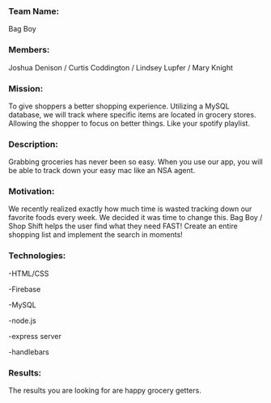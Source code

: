 <H3>Team Name:</H3>
Bag Boy

<H3>Members:</H3>
Joshua Denison / Curtis Coddington / Lindsey Lupfer / Mary Knight 

<H3>Mission:</H3>
To give shoppers a better shopping experience.  Utilizing a MySQL database, we will track where specific items are located in grocery stores.
Allowing the shopper to focus on better things.  Like your spotify playlist.

<H3>Description:</H3>
Grabbing groceries has never been so easy.  When you use our app, you will be able to track down your easy mac like an NSA agent.

<H3>Motivation:</H3>
We recently realized exactly how much time is wasted tracking down our favorite foods every week.  We decided it was time to change this. 
Bag Boy / Shop Shift helps the user find what they need FAST!  Create an entire shopping list and implement the search in moments!

<H3>Technologies:</H3>
-HTML/CSS

-Firebase

-MySQL

-node.js

-express server

-handlebars

<H3>Results:</H3>

The results you are looking for are happy grocery getters.
